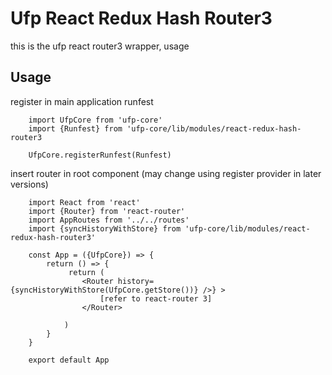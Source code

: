# Ufp React Redux Hash Router3

this is the ufp react router3 wrapper, usage

## Usage

register in main application runfest



        import UfpCore from 'ufp-core'
        import {Runfest} from 'ufp-core/lib/modules/react-redux-hash-router3

        UfpCore.registerRunfest(Runfest)

        
insert router in root component (may change using register provider in later versions)
       
        
        import React from 'react'
        import {Router} from 'react-router'
        import AppRoutes from '../../routes'
        import {syncHistoryWithStore} from 'ufp-core/lib/modules/react-redux-hash-router3' 
        
        const App = ({UfpCore}) => {
            return () => {
                 return (
                    <Router history={syncHistoryWithStore(UfpCore.getStore())} />} >
                        [refer to react-router 3]
                    </Router>
        
                )
            }
        }
        
        export default App
